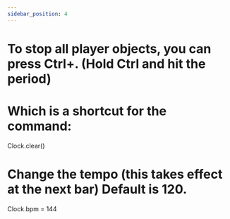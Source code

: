 ```yaml
---
sidebar_position: 4
---
```





# To stop all player objects, you can press Ctrl+.  (Hold Ctrl and hit the period)
# Which is a shortcut for the command:
Clock.clear()

# Change the tempo (this takes effect at the next bar) Default is 120.
Clock.bpm = 144


